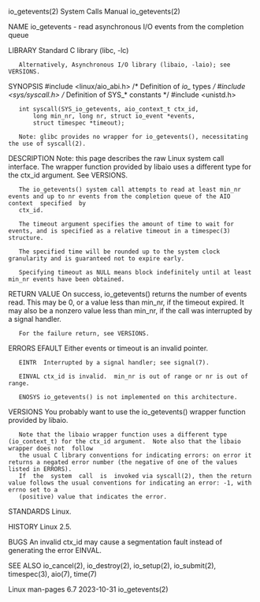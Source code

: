 io_getevents(2)							      System Calls Manual						       io_getevents(2)

NAME
       io_getevents - read asynchronous I/O events from the completion queue

LIBRARY
       Standard C library (libc, -lc)

       Alternatively, Asynchronous I/O library (libaio, -laio); see VERSIONS.

SYNOPSIS
       #include <linux/aio_abi.h>    /* Definition of *io_* types */
       #include <sys/syscall.h>	     /* Definition of SYS_* constants */
       #include <unistd.h>

       int syscall(SYS_io_getevents, aio_context_t ctx_id,
		   long min_nr, long nr, struct io_event *events,
		   struct timespec *timeout);

       Note: glibc provides no wrapper for io_getevents(), necessitating the use of syscall(2).

DESCRIPTION
       Note:  this page describes the raw Linux system call interface.	The wrapper function provided by libaio uses a different type for the ctx_id argument.
       See VERSIONS.

       The io_getevents() system call attempts to read at least min_nr events and up to nr events from the completion queue of the AIO	context	 specified  by
       ctx_id.

       The timeout argument specifies the amount of time to wait for events, and is specified as a relative timeout in a timespec(3) structure.

       The specified time will be rounded up to the system clock granularity and is guaranteed not to expire early.

       Specifying timeout as NULL means block indefinitely until at least min_nr events have been obtained.

RETURN VALUE
       On  success,  io_getevents()  returns the number of events read.	 This may be 0, or a value less than min_nr, if the timeout expired.  It may also be a
       nonzero value less than min_nr, if the call was interrupted by a signal handler.

       For the failure return, see VERSIONS.

ERRORS
       EFAULT Either events or timeout is an invalid pointer.

       EINTR  Interrupted by a signal handler; see signal(7).

       EINVAL ctx_id is invalid.  min_nr is out of range or nr is out of range.

       ENOSYS io_getevents() is not implemented on this architecture.

VERSIONS
       You probably want to use the io_getevents() wrapper function provided by libaio.

       Note that the libaio wrapper function uses a different type (io_context_t) for the ctx_id argument.  Note also that the libaio wrapper does not	follow
       the usual C library conventions for indicating errors: on error it returns a negated error number (the negative of one of the values listed in ERRORS).
       If  the	system	call  is  invoked via syscall(2), then the return value follows the usual conventions for indicating an error: -1, with errno set to a
       (positive) value that indicates the error.

STANDARDS
       Linux.

HISTORY
       Linux 2.5.

BUGS
       An invalid ctx_id may cause a segmentation fault instead of generating the error EINVAL.

SEE ALSO
       io_cancel(2), io_destroy(2), io_setup(2), io_submit(2), timespec(3), aio(7), time(7)

Linux man-pages 6.7							  2023-10-31							       io_getevents(2)
